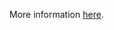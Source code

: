 More information [here](https://docs.prismacloud.io/en/enterprise-edition/policy-reference/azure-policies/azure-general-policies/bc-azure-2-42).
